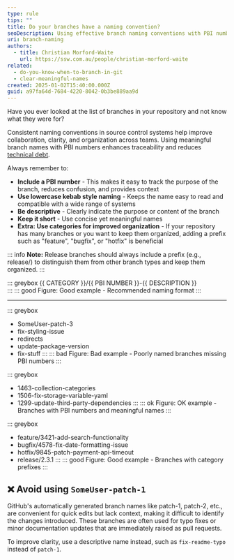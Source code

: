 ```yaml
---
type: rule
tips: ""
title: Do your branches have a naming convention?
seoDescription: Using effective branch naming conventions with PBI numbers, descriptive names, and structured formats to enhance collaboration and traceability.
uri: branch-naming
authors:
  - title: Christian Morford-Waite
    url: https://ssw.com.au/people/christian-morford-waite
related:
  - do-you-know-when-to-branch-in-git
  - clear-meaningful-names
created: 2025-01-02T15:40:00.000Z
guid: a97fa64d-7684-4220-8042-0b3be889aa9d
---
```


Have you ever looked at the list of branches in your repository and not know what they were for?

Consistent naming conventions in source control systems help improve collaboration, clarity, and organization across teams. Using meaningful branch names with PBI numbers enhances traceability and reduces [technical debt](/technical-debt).

<!--endintro-->

Always remember to:

- **Include a PBI number** - This makes it easy to track the purpose of the branch, reduces confusion, and provides context
- **Use lowercase kebab style naming** - Keeps the name easy to read and compatible with a wide range of systems
- **Be descriptive** - Clearly indicate the purpose or content of the branch
- **Keep it short** - Use concise yet meaningful names
- **Extra: Use categories for improved organization** - If your repository has many branches or you want to keep them organized, adding a prefix such as "feature", "bugfix", or "hotfix" is beneficial

::: info
**Note:** Release branches should always include a prefix (e.g., release/) to distinguish them from other branch types and keep them organized.
:::

::: greybox
{{ CATEGORY }}/{{ PBI NUMBER }}-{{ DESCRIPTION }}   
:::
::: good
Figure: Good example - Recommended naming format
:::

---

::: greybox
* SomeUser-patch-3   
* fix-styling-issue  
* redirects   
* update-package-version   
* fix-stuff
:::
::: bad
Figure: Bad example - Poorly named branches missing PBI numbers
:::

::: greybox
* 1463-collection-categories   
* 1506-fix-storage-variable-yaml   
* 1299-update-third-party-dependencies
:::
::: ok
Figure: OK example - Branches with PBI numbers and meaningful names
:::

::: greybox
* feature/3421-add-search-functionality
* bugfix/4578-fix-date-formatting-issue
* hotfix/9845-patch-payment-api-timeout
* release/2.3.1
:::
::: good
Figure: Good example - Branches with category prefixes
:::

## ❌ Avoid using `SomeUser-patch-1`

GitHub's automatically generated branch names like patch-1, patch-2, etc., are convenient for quick edits but lack context, making it difficult to identify the changes introduced. These branches are often used for typo fixes or minor documentation updates that are immediately raised as pull requests. 

To improve clarity, use a descriptive name instead, such as `fix-readme-typo` instead of `patch-1`.

